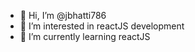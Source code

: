- 👋 Hi, I’m @jbhatti786
- 👀 I’m interested in reactJS development
- 🌱 I’m currently learning reactJS

<!---
jbhatti786/jbhatti786 is a ✨ special ✨ repository because its `README.md` (this file) appears on your GitHub profile.
You can click the Preview link to take a look at your changes.
--->
